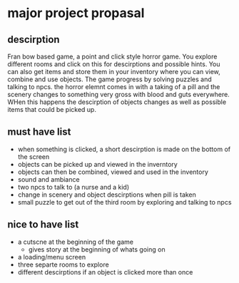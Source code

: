# major project propasal
## descirption
 Fran bow based game, a point and click style horror game. You explore different rooms and click on this for descirptions and possible hints.
 You can also get items and store them in your inventory where you can view, combine and use objects. 
 The game progress by solving puzzles and talking to npcs. 
 the horror elemnt comes in with a taking of a pill and the scenery changes to something very gross with blood and guts everywhere. 
 WHen this happens the descirption of objects changes as well as possible items that could be picked up.  
 
## must have list
- when something is clicked, a short descirption is made on the bottom of the screen
- objects can be picked up and viewed in the inverntory
- objects can then be combined, viewed and used in the inventory
- sound and ambiance 
- two npcs to talk to (a nurse and a kid)
- change in scenery and object descirptions when pill is taken
- small puzzle to get out of the third room by exploring and talking to npcs

## nice to have list
- a cutscne at the beginning of the game
  - gives story at the beginning of whats going on
- a loading/menu screen
- three separte rooms to explore
- different descirptions if an object is clicked more than once

